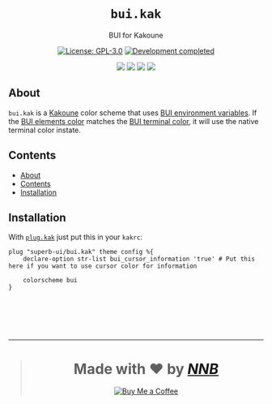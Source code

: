 <h1 align="center"><code>bui.kak</code></h1>
<p align="center">BUI for Kakoune</p>
<p align="center"><a href="https://github.com/NNBnh/bui.kak/blob/master/LICENSE"><img src="https://img.shields.io/github/license/NNBnh/bui.kak?labelColor=585858&color=F7CA88&style=for-the-badge" alt="License: GPL-3.0"></a> <a href="https://gist.github.com/NNBnh/9ef453aba3efce26046e0d3119dab5a7#development-completed"><img src="https://img.shields.io/badge/development-completed-%23F7CA88.svg?labelColor=585858&style=for-the-badge&logoColor=FFFFFF" alt="Development completed"></a></p>
<p align="center"><a href="https://github.com/NNBnh/bui.kak/watchers"><img src="https://img.shields.io/github/watchers/NNBnh/bui.kak?labelColor=585858&color=F7CA88&style=flat-square"></a> <a href="https://github.com/NNBnh/bui.kak/stargazers"><img src="https://img.shields.io/github/stars/NNBnh/bui.kak?labelColor=585858&color=F7CA88&style=flat-square"></a> <a href="https://github.com/NNBnh/bui.kak/network/members"><img src="https://img.shields.io/github/forks/NNBnh/bui.kak?labelColor=585858&color=F7CA88&style=flat-square"></a> <a href="https://github.com/NNBnh/bui.kak/issues"><img src="https://img.shields.io/github/issues/NNBnh/bui.kak?labelColor=585858&color=F7CA88&style=flat-square"></a></p>

## About
`bui.kak` is a [Kakoune](http://kakoune.org) color scheme that uses [BUI environment variables](https://github.com/superb-ui/bui). If the [BUI elements color](https://github.com/superb-ui/bui#elements) matches the [BUI terminal color](https://github.com/superb-ui/bui#terminal), it will use the native terminal color instate.

## Contents
- [About](#about)
- [Contents](#contents)
- [Installation](#installation)

## Installation
With [`plug.kak`](https://github.com/robertmeta/plug.kak) just put this in your `kakrc`:

```
plug "superb-ui/bui.kak" theme config %{
	declare-option str-list bui_cursor_information 'true' # Put this here if you want to use cursor color for information

	colorscheme bui
}
```

<br><br><br><br>

---

> <h1 align="center">Made with ❤️ by <a href="https://github.com/NNBnh"><i>NNB</i></a></h1>
>
> <p align="center"><a href="https://www.buymeacoffee.com/nnbnh"><img src="https://img.shields.io/badge/buy_me_a_coffee%20-%23F7CA88.svg?logo=buy-me-a-coffee&logoColor=333333&style=for-the-badge" alt="Buy Me a Coffee"></p>
